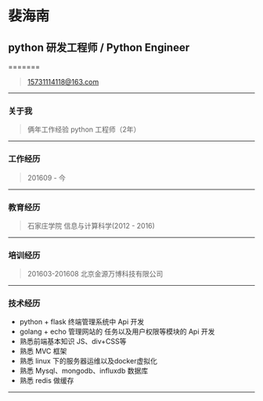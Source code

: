 # 裴海南
## python 研发工程师 / Python Engineer
=======
> 15731114118@163.com
---
### 关于我
> 俩年工作经验 
> python 工程师（2年）
---
### 工作经历
> 201609 - 今 
---
### 教育经历
> 石家庄学院 
> 信息与计算科学(2012 - 2016)
---
### 培训经历
> 201603-201608 北京金源万博科技有限公司
---
### 技术经历
- python + flask 终端管理系统中 Api 开发
- golang + echo 管理网站的 任务以及用户权限等模块的 Api 开发
- 熟悉前端基本知识 JS、div+CSS等
- 熟悉 MVC 框架
- 熟悉 linux 下的服务器运维以及docker虚拟化
- 熟悉 Mysql、mongodb、influxdb 数据库
- 熟悉 redis 做缓存
---
